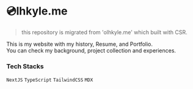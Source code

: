 # 💿lhkyle.me

> this repository is migrated from 'olhkyle.me' which built with CSR.

This is my website with my history, Resume, and Portfolio. <Br/> You can check my background, project collection and
experiences.

### Tech Stacks

`NextJS` `TypeScript` `TailwindCSS` `MDX`
